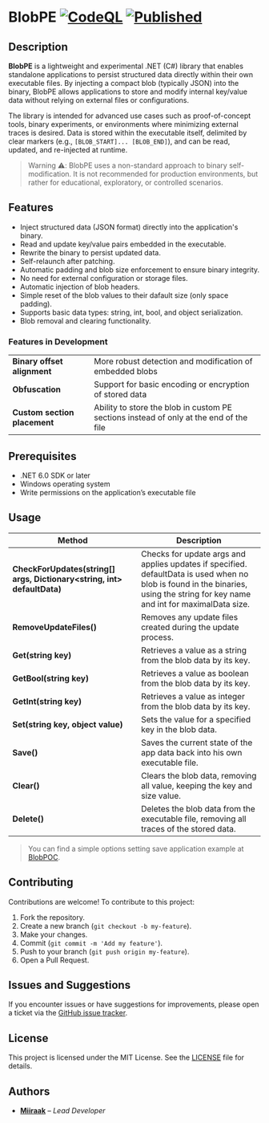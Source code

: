 # BlobPE [![CodeQL](https://github.com/Miiraak/BlobPE/actions/workflows/github-code-scanning/codeql/badge.svg)](https://github.com/Miiraak/BlobPE/actions/workflows/github-code-scanning/codeql) [![Published](https://github.com/Miiraak/BlobPE/actions/workflows/publish-package.yml/badge.svg)](https://github.com/Miiraak/BlobPE/actions/workflows/publish-package.yml)

## Description
**BlobPE** is a lightweight and experimental .NET (C#) library that enables standalone applications to persist structured data directly within their own executable files. By injecting a compact blob (typically JSON) into the binary, BlobPE allows applications to store and modify internal key/value data without relying on external files or configurations.

The library is intended for advanced use cases such as proof-of-concept tools, binary experiments, or environments where minimizing external traces is desired. Data is stored within the executable itself, delimited by clear markers (e.g., `[BLOB_START]... [BLOB_END]`), and can be read, updated, and re-injected at runtime.

> Warning ⚠️: BlobPE uses a non-standard approach to binary self-modification. It is not recommended for production environments, but rather for educational, exploratory, or controlled scenarios.

## Features
- Inject structured data (JSON format) directly into the application's binary.
- Read and update key/value pairs embedded in the executable.
- Rewrite the binary to persist updated data.
- Self-relaunch after patching.
- Automatic padding and blob size enforcement to ensure binary integrity.
- No need for external configuration or storage files.
- Automatic injection of blob headers.
- Simple reset of the blob values to their dafault size (only space padding).
- Supports basic data types: string, int, bool, and object serialization.
- Blob removal and clearing functionality.

### Features in Development
|||
|---|---|
| **Binary offset alignment** | More robust detection and modification of embedded blobs |
| **Obfuscation** | Support for basic encoding or encryption of stored data |
| **Custom section placement** | Ability to store the blob in custom PE sections instead of only at the end of the file |

## Prerequisites
- .NET 6.0 SDK or later
- Windows operating system
- Write permissions on the application’s executable file

## Usage
| Method | Description |
|--- | --- |
| **CheckForUpdates(string[] args, Dictionary<string, int> defaultData)** | Checks for update args and applies updates if specified. defaultData is used when no blob is found in the binaries, using the string for key name and int for maximalData size. |
| **RemoveUpdateFiles()** | Removes any update files created during the update process. |
| **Get(string key)** | Retrieves a value as a string from the blob data by its key. |
| **GetBool(string key)** | Retrieves a value as boolean from the blob data by its key. |
| **GetInt(string key)** | Retrieves a value as integer from the blob data by its key. |
| **Set(string key, object value)** | Sets the value for a specified key in the blob data. |
| **Save()** | Saves the current state of the app data back into his own executable file. |
| **Clear()** | Clears the blob data, removing all value, keeping the key and size value. |
| **Delete()** | Deletes the blob data from the executable file, removing all traces of the stored data. |

> You can find a simple options setting save application example at [BlobPOC](https://github.com/Miiraak/BlobPOC).

## Contributing
Contributions are welcome! To contribute to this project:

1. Fork the repository.
2. Create a new branch (`git checkout -b my-feature`).
3. Make your changes.
4. Commit (`git commit -m 'Add my feature'`).
5. Push to your branch (`git push origin my-feature`).
6. Open a Pull Request.

## Issues and Suggestions
If you encounter issues or have suggestions for improvements, please open a ticket via the [GitHub issue tracker](https://github.com/Miiraak/BlobPE/issues).

## License
This project is licensed under the MIT License. See the [LICENSE](./LICENSE) file for details.

## Authors
- [**Miiraak**](https://github.com/miiraak) – *Lead Developer*
